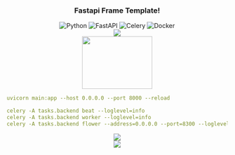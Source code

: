<h3 align="center">Fastapi Frame Template!</h3>

<p align="center">
  <img alt="Python" src="https://img.shields.io/badge/Python-14354C?logo=Python&logoColor=white">
  <img alt="FastAPI" src="https://img.shields.io/badge/FastAPI-20232a?logo=fastapi&logoColor=white">
  <img alt="Celery" src="https://img.shields.io/badge/Celery-9CCF1C?logo=celery&logoColor=white">
  <img alt="Docker" src="https://img.shields.io/badge/Docker-46a2f1?logo=docker&logoColor=white">
  <br>
  <img src="https://readme-typing-svg.herokuapp.com?font=Fira%20Code&center=true&width=440&height=45&color=0F95F7FC&vCenter=true&size=22&lines=Quickly+Startup+Python+Service">
  <br>
  <img align="center" width="160" height="120" src="https://media.giphy.com/media/l378zf8b3gdqqVjIQ/giphy.gif">
</p>

```yaml
uvicorn main:app --host 0.0.0.0 --port 8000 --reload

celery -A tasks.backend beat --loglevel=info
celery -A tasks.backend worker --loglevel=info
celery -A tasks.backend flower --address=0.0.0.0 --port=8300 --loglevel=info
```

<p align="center">
  <img src="https://activity-graph.herokuapp.com/graph?username=deficoder&custom_title=deficoder%27s%20activity%20graph&theme=github-light&hide_border=true">
  <br>
  <img src="https://capsule-render.vercel.app/api?type=waving&color=gradient&height=60&section=footer"/>
</p>
